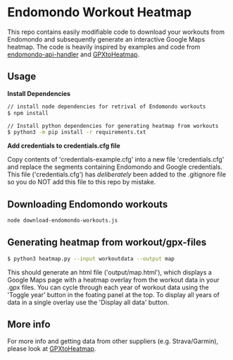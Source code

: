 # Endomondo Workout Heatmap

This repo contains easily modifiable code to download your workouts from Endomondo and subsequently generate an interactive Google Maps heatmap. The code is heavily inspired by examples and code from [endomondo-api-handler](https://github.com/fabulator/endomondo-api-handler) and [GPXtoHeatmap](https://github.com/TomCasavant/GPXtoHeatmap).

## Usage

**Install Dependencies**

```bash
// install node dependencies for retrival of Endomondo workouts
$ npm install

// Install python dependencies for generating heatmap from workouts
$ python3 -m pip install -r requirements.txt
```

**Add credentials to credentials.cfg file**

Copy contents of 'credentials-example.cfg' into a new file 'credentials.cfg' and replace the segments containing Endomondo and Google credentials. This file ('credentials.cfg') has _deliberately_ been added to the .gitignore file so you do NOT add this file to this repo by mistake. 

## Downloading Endomondo workouts

```bash
node download-endomondo-workouts.js 
```

## Generating heatmap from workout/gpx-files

```bash
$ python3 heatmap.py --input workoutdata --output map
```

This should generate an html file ('output/map.html'), which displays a Google Maps page with a heatmap overlay from the workout data in your .gpx files. You can cycle through each year of workout data using the 'Toggle year' button in the foating panel at the top. To display all years of data in a single overlay use the 'Display all data' button.

## More info

For more info and getting data from other suppliers (e.g. Strava/Garmin), please look at [GPXtoHeatmap](https://github.com/TomCasavant/GPXtoHeatmap).